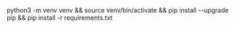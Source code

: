 python3 -m venv venv && source venv/bin/activate && pip install --upgrade pip && pip install -r requirements.txt